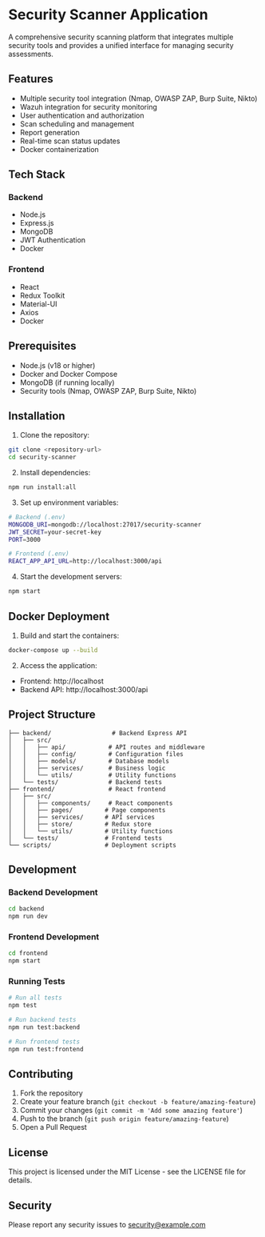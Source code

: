 # Security Scanner Application

A comprehensive security scanning platform that integrates multiple security tools and provides a unified interface for managing security assessments.

## Features

- Multiple security tool integration (Nmap, OWASP ZAP, Burp Suite, Nikto)
- Wazuh integration for security monitoring
- User authentication and authorization
- Scan scheduling and management
- Report generation
- Real-time scan status updates
- Docker containerization

## Tech Stack

### Backend
- Node.js
- Express.js
- MongoDB
- JWT Authentication
- Docker

### Frontend
- React
- Redux Toolkit
- Material-UI
- Axios
- Docker

## Prerequisites

- Node.js (v18 or higher)
- Docker and Docker Compose
- MongoDB (if running locally)
- Security tools (Nmap, OWASP ZAP, Burp Suite, Nikto)

## Installation

1. Clone the repository:
```bash
git clone <repository-url>
cd security-scanner
```

2. Install dependencies:
```bash
npm run install:all
```

3. Set up environment variables:
```bash
# Backend (.env)
MONGODB_URI=mongodb://localhost:27017/security-scanner
JWT_SECRET=your-secret-key
PORT=3000

# Frontend (.env)
REACT_APP_API_URL=http://localhost:3000/api
```

4. Start the development servers:
```bash
npm start
```

## Docker Deployment

1. Build and start the containers:
```bash
docker-compose up --build
```

2. Access the application:
- Frontend: http://localhost
- Backend API: http://localhost:3000/api

## Project Structure

```
├── backend/                 # Backend Express API
│   ├── src/
│   │   ├── api/            # API routes and middleware
│   │   ├── config/         # Configuration files
│   │   ├── models/         # Database models
│   │   ├── services/       # Business logic
│   │   └── utils/          # Utility functions
│   └── tests/              # Backend tests
├── frontend/               # React frontend
│   ├── src/
│   │   ├── components/     # React components
│   │   ├── pages/         # Page components
│   │   ├── services/      # API services
│   │   ├── store/         # Redux store
│   │   └── utils/         # Utility functions
│   └── tests/             # Frontend tests
└── scripts/               # Deployment scripts
```

## Development

### Backend Development
```bash
cd backend
npm run dev
```

### Frontend Development
```bash
cd frontend
npm start
```

### Running Tests
```bash
# Run all tests
npm test

# Run backend tests
npm run test:backend

# Run frontend tests
npm run test:frontend
```

## Contributing

1. Fork the repository
2. Create your feature branch (`git checkout -b feature/amazing-feature`)
3. Commit your changes (`git commit -m 'Add some amazing feature'`)
4. Push to the branch (`git push origin feature/amazing-feature`)
5. Open a Pull Request

## License

This project is licensed under the MIT License - see the LICENSE file for details.

## Security

Please report any security issues to security@example.com 